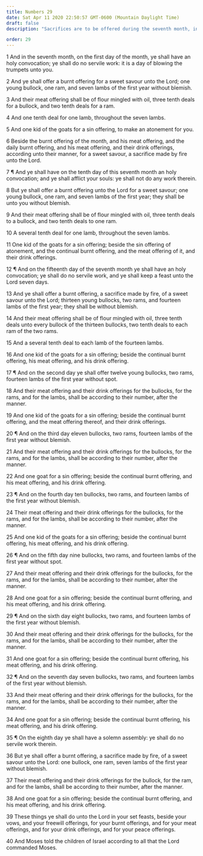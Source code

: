 ```yaml
---
title: Numbers 29
date: Sat Apr 11 2020 22:50:57 GMT-0600 (Mountain Daylight Time)
draft: false
description: "Sacrifices are to be offered during the seventh month, including at the Feast of Trumpets and at the Feast of Tabernacles."

order: 29
---
```

    
1 And in the seventh month, on the first day of the month, ye shall have an holy convocation; ye shall do no servile work: it is a day of blowing the trumpets unto you.

2 And ye shall offer a burnt offering for a sweet savour unto the Lord; one young bullock, one ram, and seven lambs of the first year without blemish.

3 And their meat offering shall be of flour mingled with oil, three tenth deals for a bullock, and two tenth deals for a ram.

4 And one tenth deal for one lamb, throughout the seven lambs.

5 And one kid of the goats for a sin offering, to make an atonement for you.

6 Beside the burnt offering of the month, and his meat offering, and the daily burnt offering, and his meat offering, and their drink offerings, according unto their manner, for a sweet savour, a sacrifice made by fire unto the Lord.

7 ¶ And ye shall have on the tenth day of this seventh month an holy convocation; and ye shall afflict your souls: ye shall not do any work therein.

8 But ye shall offer a burnt offering unto the Lord for a sweet savour; one young bullock, one ram, and seven lambs of the first year; they shall be unto you without blemish.

9 And their meat offering shall be of flour mingled with oil, three tenth deals to a bullock, and two tenth deals to one ram.

10 A several tenth deal for one lamb, throughout the seven lambs.

11 One kid of the goats for a sin offering; beside the sin offering of atonement, and the continual burnt offering, and the meat offering of it, and their drink offerings.

12 ¶ And on the fifteenth day of the seventh month ye shall have an holy convocation; ye shall do no servile work, and ye shall keep a feast unto the Lord seven days.

13 And ye shall offer a burnt offering, a sacrifice made by fire, of a sweet savour unto the Lord; thirteen young bullocks, two rams, and fourteen lambs of the first year; they shall be without blemish.

14 And their meat offering shall be of flour mingled with oil, three tenth deals unto every bullock of the thirteen bullocks, two tenth deals to each ram of the two rams.

15 And a several tenth deal to each lamb of the fourteen lambs.

16 And one kid of the goats for a sin offering; beside the continual burnt offering, his meat offering, and his drink offering.

17 ¶ And on the second day ye shall offer twelve young bullocks, two rams, fourteen lambs of the first year without spot.

18 And their meat offering and their drink offerings for the bullocks, for the rams, and for the lambs, shall be according to their number, after the manner.

19 And one kid of the goats for a sin offering; beside the continual burnt offering, and the meat offering thereof, and their drink offerings.

20 ¶ And on the third day eleven bullocks, two rams, fourteen lambs of the first year without blemish.

21 And their meat offering and their drink offerings for the bullocks, for the rams, and for the lambs, shall be according to their number, after the manner.

22 And one goat for a sin offering; beside the continual burnt offering, and his meat offering, and his drink offering.

23 ¶ And on the fourth day ten bullocks, two rams, and fourteen lambs of the first year without blemish.

24 Their meat offering and their drink offerings for the bullocks, for the rams, and for the lambs, shall be according to their number, after the manner.

25 And one kid of the goats for a sin offering; beside the continual burnt offering, his meat offering, and his drink offering.

26 ¶ And on the fifth day nine bullocks, two rams, and fourteen lambs of the first year without spot.

27 And their meat offering and their drink offerings for the bullocks, for the rams, and for the lambs, shall be according to their number, after the manner.

28 And one goat for a sin offering; beside the continual burnt offering, and his meat offering, and his drink offering.

29 ¶ And on the sixth day eight bullocks, two rams, and fourteen lambs of the first year without blemish.

30 And their meat offering and their drink offerings for the bullocks, for the rams, and for the lambs, shall be according to their number, after the manner.

31 And one goat for a sin offering; beside the continual burnt offering, his meat offering, and his drink offering.

32 ¶ And on the seventh day seven bullocks, two rams, and fourteen lambs of the first year without blemish.

33 And their meat offering and their drink offerings for the bullocks, for the rams, and for the lambs, shall be according to their number, after the manner.

34 And one goat for a sin offering; beside the continual burnt offering, his meat offering, and his drink offering.

35 ¶ On the eighth day ye shall have a solemn assembly: ye shall do no servile work therein.

36 But ye shall offer a burnt offering, a sacrifice made by fire, of a sweet savour unto the Lord: one bullock, one ram, seven lambs of the first year without blemish.

37 Their meat offering and their drink offerings for the bullock, for the ram, and for the lambs, shall be according to their number, after the manner.

38 And one goat for a sin offering; beside the continual burnt offering, and his meat offering, and his drink offering.

39 These things ye shall do unto the Lord in your set feasts, beside your vows, and your freewill offerings, for your burnt offerings, and for your meat offerings, and for your drink offerings, and for your peace offerings.

40 And Moses told the children of Israel according to all that the Lord commanded Moses.
